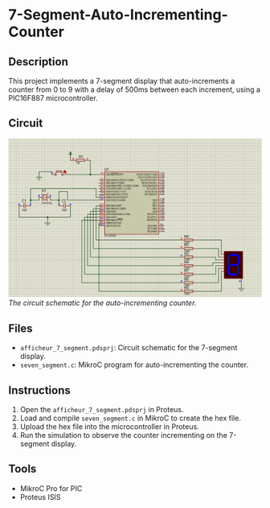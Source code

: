 # 7-Segment-Auto-Incrementing-Counter

## Description
This project implements a 7-segment display that auto-increments a counter from 0 to 9 with a delay of 500ms between each increment, using a PIC16F887 microcontroller.

## Circuit
![Circuit Diagram](circuit/7_segment.png)  
*The circuit schematic for the auto-incrementing counter.*

## Files
- `afficheur_7_segment.pdsprj`: Circuit schematic for the 7-segment display.
- `seven_segment.c`: MikroC program for auto-incrementing the counter.

## Instructions
1. Open the `afficheur_7_segment.pdsprj` in Proteus.
2. Load and compile `seven_segment.c` in MikroC to create the hex file.
3. Upload the hex file into the microcontroller in Proteus.
4. Run the simulation to observe the counter incrementing on the 7-segment display.

## Tools
- MikroC Pro for PIC
- Proteus ISIS
